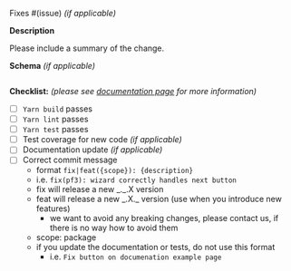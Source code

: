 Fixes #(issue) *(if applicable)*

**Description**

Please include a summary of the change.

**Schema** *(if applicable)*

```jsx
```

**Checklist:** *(please see [documentation page](https://data-driven-forms.org/development-setup) for more information)*

- [ ] `Yarn build` passes
- [ ] `Yarn lint` passes
- [ ] `Yarn test` passes
- [ ] Test coverage for new code *(if applicable)*
- [ ] Documentation update *(if applicable)*
- [ ] Correct commit message
   - format `fix|feat({scope}): {description}`
   - i.e. `fix(pf3): wizard correctly handles next button`
   - fix will release a new \_.\_.X version
   - feat will release a new \_.X.\_ version (use when you introduce new features)
     - we want to avoid any breaking changes, please contact us, if there is no way how to avoid them
   - scope: package
   - if you update the documentation or tests, do not use this format
     - i.e. `Fix button on documenation example page`
